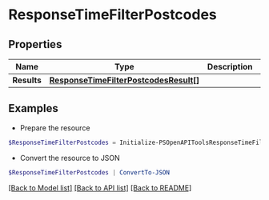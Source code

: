 # ResponseTimeFilterPostcodes
## Properties

Name | Type | Description | Notes
------------ | ------------- | ------------- | -------------
**Results** | [**ResponseTimeFilterPostcodesResult[]**](ResponseTimeFilterPostcodesResult.md) |  | 

## Examples

- Prepare the resource
```powershell
$ResponseTimeFilterPostcodes = Initialize-PSOpenAPIToolsResponseTimeFilterPostcodes  -Results null
```

- Convert the resource to JSON
```powershell
$ResponseTimeFilterPostcodes | ConvertTo-JSON
```

[[Back to Model list]](../README.md#documentation-for-models) [[Back to API list]](../README.md#documentation-for-api-endpoints) [[Back to README]](../README.md)

